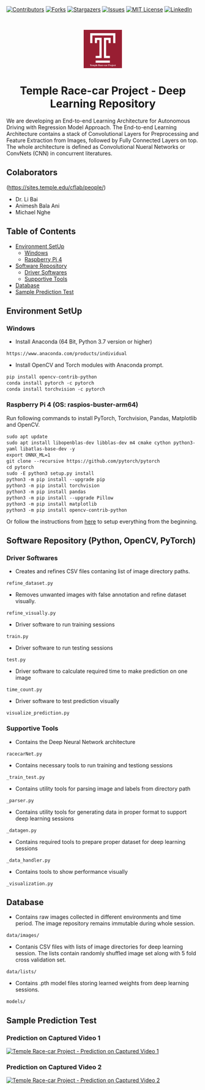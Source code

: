 [![Contributors][contributors-shield]][contributors-url]
[![Forks][forks-shield]][forks-url]
[![Stargazers][stars-shield]][stars-url]
[![Issues][issues-shield]][issues-url]
[![MIT License][license-shield]][license-url]
[![LinkedIn][linkedin-shield]][linkedin-url]

<!-- PROJECT LOGO -->
<br />
<p align="center">
  <a href="https://github.com/ANI717/race-car">
    <img src="readme/temple.png" alt="Logo" width="100" height="100">
  </a>

  <h1 align="center">Temple Race-car Project - Deep Learning Repository</h1>
</p>

We are developing an End-to-end Learning Architecture for Autonomous Driving with Regression Model Approach. The End-to-end Learning Architecture contains a stack of Convolutional Layers for Preprocessing and Feature Extraction from Images, followed by Fully Connected Layers on top. The whole architecture is defined as Convolutional Nueral Networks or ConvNets (CNN) in concurrent literatures.

## Colaborators
(https://sites.temple.edu/cflab/people/)
* Dr. Li Bai
* Animesh Bala Ani
* Michael Nghe

## Table of Contents  
- [Environment SetUp](#env) <br/>
  * [Windows](#env-win) <br/>
  * [Raspberry Pi 4](#env-rasp) <br/>
- [Software Repository](#soft) <br/>
  * [Driver Softwares](#soft-driver) <br/>
  * [Supportive Tools](#soft-tools) <br/>
- [Database](#data) <br/>
- [Sample Prediction Test](#sample) <br/>

## Environment SetUp <a name="env"></a>
### Windows <a name="env-win"></a>
* Install Anaconda (64 Bit, Python 3.7 version or higher)
```
https://www.anaconda.com/products/individual
```
* Install OpenCV and Torch modules with Anaconda prompt.
```
pip install opencv-contrib-python
conda install pytorch -c pytorch
conda install torchvision -c pytorch
```

### Raspberry Pi 4 (OS: raspios-buster-arm64) <a name="env-rasp"></a>
Run following commands to install PyTorch, Torchvision, Pandas, Matplotlib and OpenCV.
```
sudo apt update
sudo apt install libopenblas-dev libblas-dev m4 cmake cython python3-yaml libatlas-base-dev -y
export ONNX_ML=1
git clone --recursive https://github.com/pytorch/pytorch
cd pytorch
sudo -E python3 setup.py install
python3 -m pip install --upgrade pip
python3 -m pip install torchvision
python3 -m pip install pandas
python3 -m pip install --upgrade Pillow
python3 -m pip install matplotlib
python3 -m pip install opencv-contrib-python
```
Or follow the instructions from [here](https://github.com/ANI717/headless_raspberrypi_setup) to setup everything from the beginning.

## Software Repository (Python, OpenCV, PyTorch) <a name="soft"></a>
### Driver Softwares <a name="soft-driver"></a>
* Creates and refines CSV files contaning list of image directory paths.
```
refine_dataset.py
```
* Removes unwanted images with false annotation and refine dataset visually.
```
refine_visually.py
```
* Driver software to run training sessions
```
train.py
```
* Driver software to run testing sessions
```
test.py
```
* Driver software to calculate required time to make prediction on one image
```
time_count.py
```
* Driver software to test prediction visually
```
visualize_prediction.py
```

### Supportive Tools <a name="soft-tools"></a>
* Contains the Deep Neural Network architecture
```
racecarNet.py
```
* Contains necessary tools to run training and testiong sessions
```
_train_test.py
```
* Contains utility tools for parsing image and labels from directory path
```
_parser.py
```
* Contains utility tools for generating data in proper format to support deep learning sessions
```
_datagen.py
```
* Contains required tools to prepare proper dataset for deep learning sessions
```
_data_handler.py
```
* Contains tools to show performance visually
```
_visualization.py
```

## Database <a name="data"></a>
* Contains raw images collected in different environments and time period. The image repository remains immutable during whole session.
```
data/images/
```
* Contanis CSV files with lists of image directories for deep learning session. The lists contain randomly shuffled image set along with 5 fold cross validation set.
```
data/lists/
```
* Contains .pth model files storing learned weights from deep learning sessions.
```
models/
```

## Sample Prediction Test <a name="sample"></a>
### Prediction on Captured Video 1
[![Temple Race-car Project - Prediction on Captured Video 1](http://img.youtube.com/vi/6__Wq2JxxDI/0.jpg)](http://www.youtube.com/watch?v=6__Wq2JxxDI "Temple Race-car Project - Prediction on Captured Video 1")

### Prediction on Captured Video 2
[![Temple Race-car Project - Prediction on Captured Video 2](http://img.youtube.com/vi/yulaIIDh_K0/0.jpg)](http://www.youtube.com/watch?v=yulaIIDh_K0 "Temple Race-car Project - Prediction on Captured Video 2")



<!-- MARKDOWN LINKS & IMAGES -->
<!-- https://www.markdownguide.org/basic-syntax/#reference-style-links -->
[contributors-shield]: https://img.shields.io/github/contributors/ANI717/race-car.svg?style=flat-square
[contributors-url]: https://github.com/ANI717/race-car/graphs/contributors
[forks-shield]: https://img.shields.io/github/forks/ANI717/race-car.svg?style=flat-square
[forks-url]: https://github.com/ANI717/race-car/network/members
[stars-shield]: https://img.shields.io/github/stars/ANI717/race-car.svg?style=flat-square
[stars-url]: https://github.com/ANI717/race-car/stargazers
[issues-shield]: https://img.shields.io/github/issues/ANI717/race-car.svg?style=flat-square
[issues-url]: https://github.com/ANI717/race-car/issues
[license-shield]: https://img.shields.io/github/license/ANI717/race-car.svg?style=flat-square
[license-url]: https://github.com/ANI717/race-car/blob/master/LICENSE
[linkedin-shield]: https://img.shields.io/badge/-LinkedIn-black.svg?style=flat-square&logo=linkedin&colorB=555
[linkedin-url]: https://www.linkedin.com/in/ani717
[product-screenshot]: images/screenshot.png
